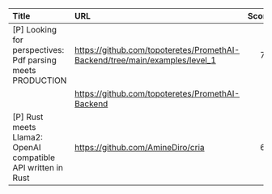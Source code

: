 | Title                                                        | URL                                                                         |   Score | Date                |
|:-------------------------------------------------------------|:----------------------------------------------------------------------------|--------:|:--------------------|
| [P] Looking for perspectives: Pdf parsing meets PRODUCTION   | https://github.com/topoteretes/PromethAI-Backend/tree/main/examples/level_1 |      73 | 2023-08-07 13:56:31 |
|                                                              | https://github.com/topoteretes/PromethAI-Backend                            |         |                     |
| [P] Rust meets Llama2: OpenAI compatible API written in Rust | https://github.com/AmineDiro/cria                                           |      66 | 2023-08-06 22:06:55 |